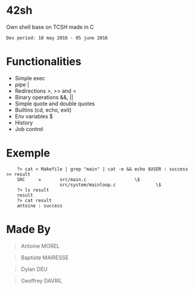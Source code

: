 # 42sh

Own shell base on TCSH made in C

    Dev period: 18 may 2016 - 05 june 2016

Functionalities
=============
* Simple exec
* pipe |
* Redirections >, >> and <
* Binary operations &&, ||
* Simple quote and double quotes
* Builtins (cd, echo, exit)
* Env variables $
* History
* Job control

Exemple
=======

        ?> cat < Makefile | grep "main" | cat -e && echo $USER : success >> result
        SRC		=		src/main.c					\$
        				src/system/mainloop.c				\$
        ?> ls result 
        result
        ?> cat result
        antoine : success

Made By
=======

> Antoine MOREL

> Baptiste MAIRESSE

> Dylan DEU

> Geoffrey DAVRIL
